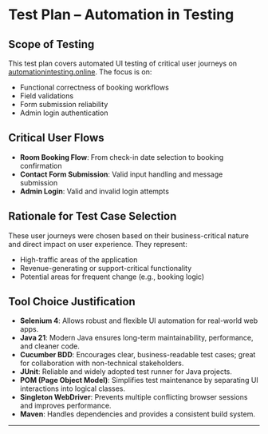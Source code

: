 #  Test Plan – Automation in Testing

##  Scope of Testing
This test plan covers automated UI testing of critical user journeys on [automationintesting.online](https://automationintesting.online). The focus is on:
- Functional correctness of booking workflows
- Field validations
- Form submission reliability
- Admin login authentication


##  Critical User Flows
- **Room Booking Flow**: From check-in date selection to booking confirmation
- **Contact Form Submission**: Valid input handling and message submission
- **Admin Login**: Valid and invalid login attempts

## Rationale for Test Case Selection
These user journeys were chosen based on their business-critical nature and direct impact on user experience. They represent:
- High-traffic areas of the application
- Revenue-generating or support-critical functionality
- Potential areas for frequent change (e.g., booking logic)

## Tool Choice Justification
- **Selenium 4**: Allows robust and flexible UI automation for real-world web apps.
- **Java 21**: Modern Java ensures long-term maintainability, performance, and cleaner code.
- **Cucumber BDD**: Encourages clear, business-readable test cases; great for collaboration with non-technical stakeholders.
- **JUnit**: Reliable and widely adopted test runner for Java projects.
- **POM (Page Object Model)**: Simplifies test maintenance by separating UI interactions into logical classes.
- **Singleton WebDriver**: Prevents multiple conflicting browser sessions and improves performance.
- **Maven**: Handles dependencies and provides a consistent build system.

---


